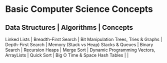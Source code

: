 # Basic Computer Science Concepts

## Data Structures | Algorithms | Concepts

Linked Lists | Breadth-First Search | Bit Manipulation
Trees, Tries & Graphs | Depth-First Search | Memory (Stack vs Heap)
Stacks & Queues | Binary Search | Recursion
Heaps | Merge Sort | Dynamic Programming
Vectors, ArrayLists | Quick Sort | Big O Time & Space
Hash Tables | |
